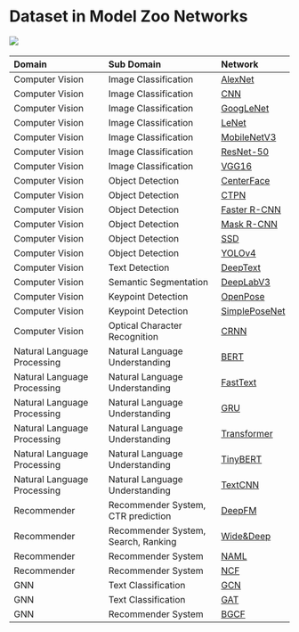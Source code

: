 # Dataset in Model Zoo Networks

<a href="https://gitee.com/mindspore/docs/blob/r1.5/docs/mindspore/programming_guide/source_en/load_dataset_networks.md" target="_blank"><img src="https://gitee.com/mindspore/docs/raw/r1.5/resource/_static/logo_source_en.png"></a>&nbsp;&nbsp;

|  Domain | Sub Domain | Network |
|:----  |:-------  |:----   |
|Computer Vision | Image Classification| [AlexNet](https://gitee.com/mindspore/mindspore/blob/r1.5/model_zoo/official/cv/alexnet/src/dataset.py)
| Computer Vision  | Image Classification| [CNN](https://gitee.com/mindspore/mindspore/blob/r1.5/model_zoo/official/cv/cnn_direction_model/src/dataset.py)  |
| Computer Vision  | Image Classification| [GoogLeNet](https://gitee.com/mindspore/mindspore/blob/r1.5/model_zoo/official/cv/googlenet/src/dataset.py)   |
| Computer Vision  | Image Classification| [LeNet](https://gitee.com/mindspore/mindspore/blob/r1.5/model_zoo/official/cv/lenet/src/dataset.py)    |
| Computer Vision  | Image Classification| [MobileNetV3](https://gitee.com/mindspore/mindspore/blob/r1.5/model_zoo/official/cv/mobilenetv3/src/dataset.py)        |
| Computer Vision  | Image Classification| [ResNet-50](https://gitee.com/mindspore/mindspore/blob/r1.5/model_zoo/official/cv/resnet/src/dataset.py)   |
| Computer Vision  | Image Classification| [VGG16](https://gitee.com/mindspore/mindspore/blob/r1.5/model_zoo/official/cv/vgg16/src/dataset.py)  |
| Computer Vision | Object Detection  | [CenterFace](https://gitee.com/mindspore/mindspore/blob/r1.5/model_zoo/official/cv/centerface/src/dataset.py)     |
| Computer Vision | Object Detection  | [CTPN](https://gitee.com/mindspore/mindspore/blob/r1.5/model_zoo/official/cv/ctpn/src/dataset.py)     |
| Computer Vision  | Object Detection  | [Faster R-CNN](https://gitee.com/mindspore/mindspore/blob/r1.5/model_zoo/official/cv/faster_rcnn/src/dataset.py)  |
| Computer Vision  | Object Detection  | [Mask R-CNN](https://gitee.com/mindspore/mindspore/blob/r1.5/model_zoo/official/cv/maskrcnn/src/dataset.py)  |
| Computer Vision  | Object Detection  | [SSD](https://gitee.com/mindspore/mindspore/blob/r1.5/model_zoo/official/cv/ssd/src/dataset.py) |
| Computer Vision | Object Detection  |[YOLOv4](https://gitee.com/mindspore/mindspore/blob/r1.5/model_zoo/official/cv/yolov4/src/yolo_dataset.py)         |
| Computer Vision | Text Detection | [DeepText](https://gitee.com/mindspore/mindspore/blob/r1.5/model_zoo/official/cv/deeptext/src/dataset.py)                |
| Computer Vision | Semantic Segmentation  | [DeepLabV3](https://gitee.com/mindspore/mindspore/blob/r1.5/model_zoo/official/cv/deeplabv3/src/data/dataset.py)   |
| Computer Vision | Keypoint Detection |[OpenPose](https://gitee.com/mindspore/mindspore/blob/r1.5/model_zoo/official/cv/openpose/src/dataset.py)                |
| Computer Vision | Keypoint Detection |[SimplePoseNet](https://gitee.com/mindspore/mindspore/blob/r1.5/model_zoo/official/cv/simple_pose/src/dataset.py)                |
| Computer Vision | Optical Character Recognition  |[CRNN](https://gitee.com/mindspore/mindspore/blob/r1.5/model_zoo/official/cv/crnn/src/dataset.py)                |
| Natural Language Processing | Natural Language Understanding  | [BERT](https://gitee.com/mindspore/mindspore/blob/r1.5/model_zoo/official/nlp/bert/src/dataset.py)  |
| Natural Language Processing | Natural Language Understanding  | [FastText](https://gitee.com/mindspore/mindspore/blob/r1.5/model_zoo/official/nlp/fasttext/src/dataset.py)    |
| Natural Language Processing | Natural Language Understanding  | [GRU](https://gitee.com/mindspore/mindspore/blob/r1.5/model_zoo/official/nlp/gru/src/dataset.py)            |
| Natural Language Processing | Natural Language Understanding  | [Transformer](https://gitee.com/mindspore/mindspore/blob/r1.5/model_zoo/official/nlp/transformer/src/dataset.py)  |
| Natural Language Processing | Natural Language Understanding  | [TinyBERT](https://gitee.com/mindspore/mindspore/blob/r1.5/model_zoo/official/nlp/tinybert/src/dataset.py)   |
| Natural Language Processing | Natural Language Understanding  | [TextCNN](https://gitee.com/mindspore/mindspore/blob/r1.5/model_zoo/official/nlp/textcnn/src/dataset.py)            |
| Recommender | Recommender System, CTR prediction  | [DeepFM](https://gitee.com/mindspore/mindspore/blob/r1.5/model_zoo/official/recommend/deepfm/src/dataset.py)    |
| Recommender | Recommender System, Search, Ranking  | [Wide&Deep](https://gitee.com/mindspore/mindspore/blob/r1.5/model_zoo/official/recommend/wide_and_deep/src/datasets.py)      |
| Recommender | Recommender System  | [NAML](https://gitee.com/mindspore/mindspore/blob/r1.5/model_zoo/official/recommend/naml/src/dataset.py)             |
| Recommender | Recommender System  | [NCF](https://gitee.com/mindspore/mindspore/blob/r1.5/model_zoo/official/recommend/ncf/src/dataset.py)    |
| GNN | Text Classification  | [GCN](https://gitee.com/mindspore/mindspore/blob/r1.5/model_zoo/official/gnn/gcn/src/dataset.py)  |
| GNN | Text Classification  | [GAT](https://gitee.com/mindspore/mindspore/blob/r1.5/model_zoo/official/gnn/gat/src/dataset.py) |
| GNN | Recommender System | [BGCF](https://gitee.com/mindspore/mindspore/blob/r1.5/model_zoo/official/gnn/bgcf/src/dataset.py) |
